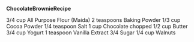 __ChocolateBrownieRecipe__

3/4 cup All Purpose Flour (Maida)
2 teaspoons Baking Powder
1/3 cup Cocoa Powder
1/4 teaspoon Salt
1 cup Chocolate chopped
1/2 cup Butter
3/4 cup Yogurt
1 teaspoon Vanilla Extract
3/4 Sugar
1/4 cup Walnuts